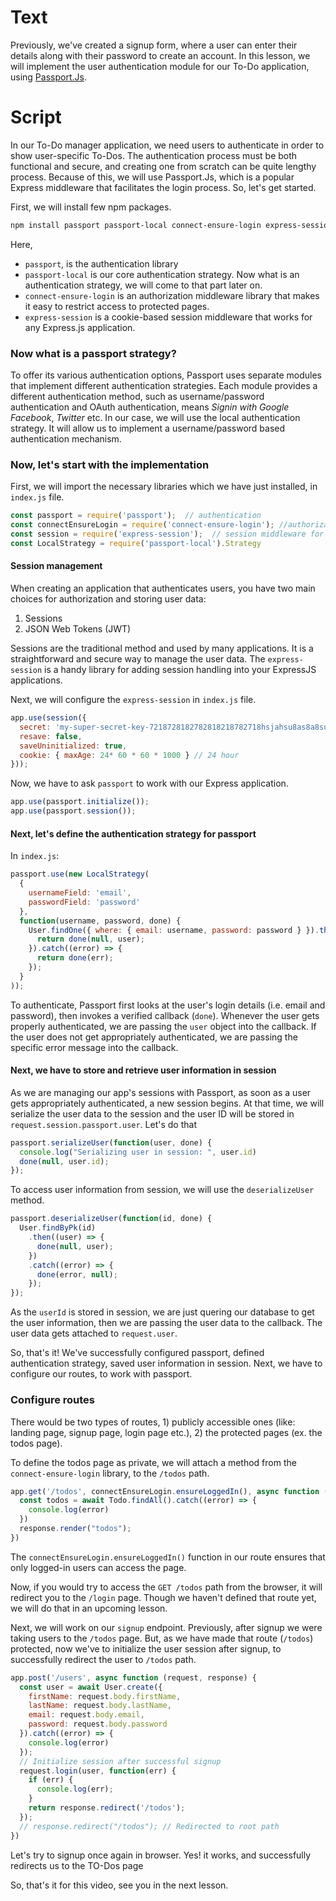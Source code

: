 # Text
Previously, we've created a signup form, where a user can enter their details along with their password to create an account.
In this lesson, we will implement the user authentication module for our To-Do application, using [Passport.Js](https://www.passportjs.org/).

# Script
In our To-Do manager application, we need users to authenticate in order to show user-specific To-Dos. The authentication process must be both functional and secure, and creating one from scratch can be quite lengthy process. Because of this, we will use Passport.Js, which is a popular Express middleware that facilitates the login process. So, let's get started.

First, we will install few npm packages.
```sh
npm install passport passport-local connect-ensure-login express-session --save
```
Here,
- `passport`, is the authentication library
- `passport-local` is our core authentication strategy. Now what is an authentication strategy, we will come to that part later on.
- `connect-ensure-login` is an authorization middleware library that makes it easy to restrict access to protected pages.
- `express-session` is a cookie-based session middleware that works for any Express.js application.

### Now what is a passport strategy?
To offer its various authentication options, Passport uses separate modules that implement different authentication strategies. Each module provides a different authentication method, such as username/password authentication and OAuth authentication, means *Signin with Google* *Facebook*, *Twitter* etc. 
In our case, we will use the local authentication strategy. It will allow us to implement a username/password based authentication mechanism.

### Now, let's start with the implementation
First, we will import the necessary libraries which we have just installed, in `index.js` file.
```js
const passport = require('passport');  // authentication
const connectEnsureLogin = require('connect-ensure-login'); //authorization
const session = require('express-session');  // session middleware for cookie support
const LocalStrategy = require('passport-local').Strategy
```

#### Session management
When creating an application that authenticates users, you have two main choices for authorization and storing user data:
1. Sessions
2. JSON Web Tokens (JWT)

Sessions are the traditional method and used by many applications. It is a straightforward and secure way to manage the user data. The `express-session` is a handy library for adding session handling into your ExpressJS applications.

Next, we will configure the `express-session` in `index.js` file.

```js
app.use(session({
  secret: 'my-super-secret-key-7218728182782818218782718hsjahsu8as8a8su88',
  resave: false,
  saveUninitialized: true,
  cookie: { maxAge: 24* 60 * 60 * 1000 } // 24 hour
}));
```

Now, we have to ask `passport` to work with our Express application.
```js
app.use(passport.initialize());
app.use(passport.session());
```

#### Next, let's define the authentication strategy for passport
In `index.js`:
```js
passport.use(new LocalStrategy(
  {
    usernameField: 'email',
    passwordField: 'password'
  },
  function(username, password, done) {
    User.findOne({ where: { email: username, password: password } }).then(function(user) {
      return done(null, user);
    }).catch((error) => {
      return done(err);
    });
  }
));
```
To authenticate, Passport first looks at the user's login details (i.e. email and password), then invokes a verified callback (`done`). Whenever the user gets properly authenticated, we are passing the `user` object into the callback. If the user does not get appropriately authenticated, we are passing the specific error message into the callback.

#### Next, we have to store and retrieve user information in session
As we are managing our app's sessions with Passport, as soon as a user gets appropriately authenticated, a new session begins. At that time, we will serialize the user data to the session and the user ID will be stored in `request.session.passport.user`. Let's do that
```js
passport.serializeUser(function(user, done) {
  console.log("Serializing user in session: ", user.id)
  done(null, user.id); 
});
```

To access user information from session, we will use the `deserializeUser` method.
```js
passport.deserializeUser(function(id, done) {
  User.findByPk(id)
    .then((user) => {
      done(null, user);
    })
    .catch((error) => {
      done(error, null);
    });
});
```
As the `userId` is stored in session, we are just quering our database to get the user information, then we are passing the user data to the callback. The user data gets attached to `request.user`.

So, that's it! We've successfully configured passport, defined authentication strategy, saved user information in session. Next, we have to configure our routes, to work with passport.

### Configure routes
There would be two types of routes, 1) publicly accessible ones (like: landing page, signup page, login page etc.), 2) the protected pages (ex. the todos page).

To define the todos page as private, we will attach a method from the `connect-ensure-login` library, to the `/todos` path.

```js
app.get('/todos', connectEnsureLogin.ensureLoggedIn(), async function (request, response) {
  const todos = await Todo.findAll().catch((error) => {
    console.log(error)
  })
  response.render("todos");
})
```
The `connectEnsureLogin.ensureLoggedIn()` function in our route ensures that only logged-in users can access the page.

Now, if you would try to access the `GET /todos` path from the browser, it will redirect you to the `/login` page. Though we haven't defined that route yet, we will do that in an upcoming lesson.

Next, we will work on our `signup` endpoint. Previously, after signup we were taking users to the `/todos` page. But, as we have made that route (`/todos`) protected, now we've to initialize the user session after signup, to successfully redirect the user to `/todos` path.
```js
app.post('/users', async function (request, response) {
  const user = await User.create({ 
    firstName: request.body.firstName,
    lastName: request.body.lastName,
    email: request.body.email, 
    password: request.body.password 
  }).catch((error) => {
    console.log(error)
  });
  // Initialize session after successful signup
  request.login(user, function(err) {
    if (err) {
      console.log(err);
    }
    return response.redirect('/todos');
  });
  // response.redirect("/todos"); // Redirected to root path
})
```

Let's try to signup once again in browser.
Yes! it works, and successfully redirects us to the TO-Dos page

So, that's it for this video, see you in the next lesson.